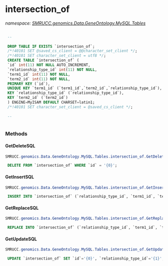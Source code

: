 ﻿# intersection_of
_namespace: [SMRUCC.genomics.Data.GeneOntology.MySQL.Tables](./index.md)_

```SQL
 
 --
 
 DROP TABLE IF EXISTS `intersection_of`;
 /*!40101 SET @saved_cs_client = @@character_set_client */;
 /*!40101 SET character_set_client = utf8 */;
 CREATE TABLE `intersection_of` (
 `id` int(11) NOT NULL AUTO_INCREMENT,
 `relationship_type_id` int(11) NOT NULL,
 `term1_id` int(11) NOT NULL,
 `term2_id` int(11) NOT NULL,
 PRIMARY KEY (`id`),
 UNIQUE KEY `term1_id` (`term1_id`,`term2_id`,`relationship_type_id`),
 KEY `relationship_type_id` (`relationship_type_id`),
 KEY `term2_id` (`term2_id`)
 ) ENGINE=MyISAM DEFAULT CHARSET=latin1;
 /*!40101 SET character_set_client = @saved_cs_client */;
 
 --
 
 ```



### Methods

#### GetDeleteSQL
```csharp
SMRUCC.genomics.Data.GeneOntology.MySQL.Tables.intersection_of.GetDeleteSQL
```
```SQL
 DELETE FROM `intersection_of` WHERE `id` = '{0}';
 ```

#### GetInsertSQL
```csharp
SMRUCC.genomics.Data.GeneOntology.MySQL.Tables.intersection_of.GetInsertSQL
```
```SQL
 INSERT INTO `intersection_of` (`relationship_type_id`, `term1_id`, `term2_id`) VALUES ('{0}', '{1}', '{2}');
 ```

#### GetReplaceSQL
```csharp
SMRUCC.genomics.Data.GeneOntology.MySQL.Tables.intersection_of.GetReplaceSQL
```
```SQL
 REPLACE INTO `intersection_of` (`relationship_type_id`, `term1_id`, `term2_id`) VALUES ('{0}', '{1}', '{2}');
 ```

#### GetUpdateSQL
```csharp
SMRUCC.genomics.Data.GeneOntology.MySQL.Tables.intersection_of.GetUpdateSQL
```
```SQL
 UPDATE `intersection_of` SET `id`='{0}', `relationship_type_id`='{1}', `term1_id`='{2}', `term2_id`='{3}' WHERE `id` = '{4}';
 ```



